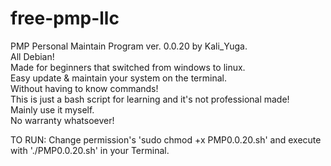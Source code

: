 # free-pmp-llc
PMP Personal Maintain Program ver. 0.0.20
by Kali_Yuga.    
All Debian!    
Made for beginners that switched from windows to linux.    
Easy update & maintain your system on the terminal.    
Without having to know commands!    
This is just a bash script for learning and it's not professional made!     
Mainly use it myself.  
No warranty whatsoever!    

TO RUN: 
Change permission's 'sudo chmod +x PMP0.0.20.sh'
and execute with './PMP0.0.20.sh' in your Terminal.    

